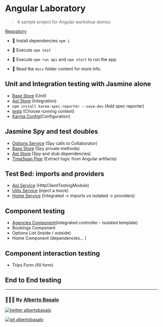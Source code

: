 # Angular Laboratory

> A sample project for Angular workshop demos

[Repository](https://github.com/AlbertoBasalo/angulab/tree/1-test_basics)

- 🚚 Install dependencies `npm i`

- 🔬 Execute `npm test`

- 🚀 Execute `npm run api` and `npm start` to run the app.

- 📕 Read the `docs` folder content for more info.

## Unit and Integration testing with Jasmine alone

- [Base Store](src\app\services\base.store.ts) (Unit)
- [Api Store](src\app\services\api.store.ts) (Integration)
- `npm install karma-spec-reporter --save-dev` (Add spec reporter)
- [tests](src\test.ts) (Choose running context)
- [Karma Config](karma.conf.js)(Configuration)

## Jasmine Spy and test doubles

- [Options Service](src\app\routes\options\options.service.ts) (Spy calls to Collaborator)
- [Base Store](src\app\services\base.store.ts) (Spy private methods)
- [Api Store](src\app\services\api.store.ts) (Spy and stub dependencies)
- [TimeSpan Pipe](src\app\pipes\time-span\time-span.pipe.ts) (Extract logic from Angular artifacts)

## Test Bed: imports and providers

- [Api Service](src\app\services\api.service.ts) (HttpClientTestingModule)
- [Utils Service](src\app\services\utils.service.ts) (inject a mock)
- [Home Service](src\app\routes\home\home.service.ts) (integrated -> imports vs isolated -> providers)

## Component testing

- [Agencies Component](src\app\routes\agencies\agencies.component.ts)(integrated controller - isolated template)
- Bookings Component
- Options List (inside / outside)
- Home Component (dependencies... )

## Component interaction testing

- Trips Form (fill form)

## End to End testing

---

<footer>
  <h3>🧑🏼‍💻 By <a href="https://albertobasalo.dev" target="blank">Alberto Basalo</a> </h3>
  <p>
    <a href="https://twitter.com/albertobasalo" target="blank">
      <img src="https://img.shields.io/twitter/follow/albertobasalo?logo=twitter&style=for-the-badge" alt="twitter albertobasalo" />
    </a>
  </p>
  <p>
    <a href="https://github.com/albertobasalo" target="blank">
      <img 
        src="https://img.shields.io/github/followers/albertobasalo?logo=github&label=profile albertobasalo&style=for-the-badge" alt="git albertobasalo" />
    </a>
  </p>
</footer>
